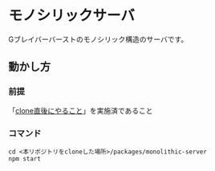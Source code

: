 # モノシリックサーバ

Gブレイバーバーストのモノシリック構造のサーバです。

## 動かし方

### 前提
「[clone直後にやること](../../Readme.md)」を実施済であること

### コマンド

```shell
cd <本リポジトリをcloneした場所>/packages/monolithic-server
npm start
```